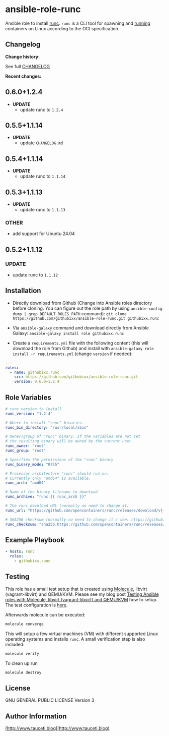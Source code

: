 # ansible-role-runc

Ansible role to install [runc](https://github.com/opencontainers/runc). `runc` is a CLI tool for spawning and [running](https://github.com/opencontainers/runc#using-runc) containers on Linux according to the OCI specification.

## Changelog

**Change history:**

See full [CHANGELOG](https://github.com/githubixx/ansible-role-runc/blob/master/CHANGELOG.md)

**Recent changes:**

## 0.6.0+1.2.4

- **UPDATE**
  - update runc to `1.2.4`

## 0.5.5+1.1.14

- **UPDATE**
  - update `CHANGELOG.md`

## 0.5.4+1.1.14

- **UPDATE**
  - update runc to `1.1.14`

## 0.5.3+1.1.13

- **UPDATE**
  - update runc to `1.1.13`

### OTHER

- add support for Ubuntu 24.04

## 0.5.2+1.1.12

### UPDATE

- update runc to `1.1.12`

## Installation

- Directly download from Github (Change into Ansible roles directory before cloning. You can figure out the role path by using `ansible-config dump | grep DEFAULT_ROLES_PATH` command):
`git clone https://github.com/githubixx/ansible-role-runc.git githubixx.runc`

- Via `ansible-galaxy` command and download directly from Ansible Galaxy:
`ansible-galaxy install role githubixx.runc`

- Create a `requirements.yml` file with the following content (this will download the role from Github) and install with
`ansible-galaxy role install -r requirements.yml` (change `version` if needed):

```yaml
---
roles:
  - name: githubixx.runc
    src: https://github.com/githubixx/ansible-role-runc.git
    version: 0.6.0+1.2.4
```

## Role Variables

```yaml
# runc version to install
runc_version: "1.2.4"

# Where to install "runc" binaries.
runc_bin_directory: "/usr/local/sbin"

# Owner/group of "runc" binary. If the variables are not set
# the resulting binary will be owned by the current user.
runc_owner: "root"
runc_group: "root"

# Specifies the permissions of the "runc" binary
runc_binary_mode: "0755"

# Processor architecture "runc" should run on.
# Currently only "amd64" is available.
runc_arch: "amd64"

# Name of the binary filename to download
runc_archive: "runc.{{ runc_arch }}"

# The runc download URL (normally no need to change it)
runc_url: "https://github.com/opencontainers/runc/releases/download/v{{ runc_version }}/{{ runc_archive }}"

# SHA256 checksum (normally no need to change it / see: https://github.com/opencontainers/runc/releases)
runc_checksum: "sha256:https://github.com/opencontainers/runc/releases/download/v{{ runc_version }}/runc.sha256sum"
```

## Example Playbook

```yaml
- hosts: runc
  roles:
    - githubixx.runc
```

## Testing

This role has a small test setup that is created using [Molecule](https://github.com/ansible-community/molecule), libvirt (vagrant-libvirt) and QEMU/KVM. Please see my blog post [Testing Ansible roles with Molecule, libvirt (vagrant-libvirt) and QEMU/KVM](https://www.tauceti.blog/posts/testing-ansible-roles-with-molecule-libvirt-vagrant-qemu-kvm/) how to setup. The test configuration is [here](https://github.com/githubixx/ansible-role-runc/tree/master/molecule/default).

Afterwards molecule can be executed:

```bash
molecule converge
```

This will setup a few virtual machines (VM) with different supported Linux operating systems and installs `runc`. A small verification step is also included:

```bash
molecule verify
```

To clean up run

```bash
molecule destroy
```

## License

GNU GENERAL PUBLIC LICENSE Version 3

## Author Information

[http://www.tauceti.blog](http://www.tauceti.blog)
